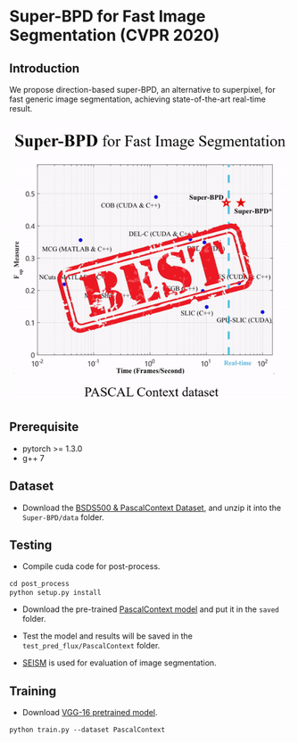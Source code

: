 # Super-BPD for Fast Image Segmentation (CVPR 2020)

## Introduction

We propose direction-based super-BPD, an alternative to superpixel, for fast generic image segmentation, achieving state-of-the-art real-time result.

![](figure/teaser.gif)

## Prerequisite
* pytorch >= 1.3.0
* g++ 7

## Dataset
* Download the [BSDS500  & PascalContext Dataset](https://drive.google.com/file/d/1OdfkelacNMmcp3STVyGzPql-Z21Efxqk/view?usp=sharing), and unzip it into the `Super-BPD/data` folder.

## Testing
* Compile cuda code for post-process.

```
cd post_process
python setup.py install
```

* Download the pre-trained [PascalContext model](https://drive.google.com/file/d/1d-bkw7CURrmVwjpMvVb_QbSlIwhj-glS/view?usp=sharing) and put it in the `saved` folder.

* Test the model and results will be saved in the `test_pred_flux/PascalContext` folder.

* [SEISM](https://github.com/jponttuset/seism) is used for evaluation of image segmentation.

## Training
* Download [VGG-16 pretrained model](https://drive.google.com/file/d/13G5HaMQcZ-GsXL2nEaoC_2s3Sewmuag-/view?usp=sharing).

```
python train.py --dataset PascalContext
```

